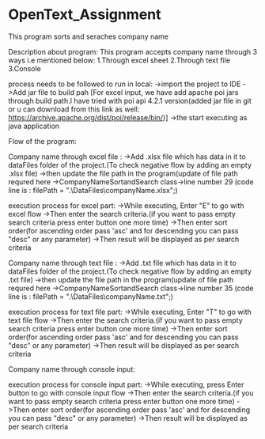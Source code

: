 # OpenText_Assignment
This program sorts and seraches company name

Description about program:
This program accepts company name through 3 ways i.e mentioned below:
1.Through excel sheet
2.Through text file
3.Console

process needs to be followed to run in local:
->import the project to IDE
->Add jar file to build pah [For excel input, we have add apache poi jars through build path.I have tried with poi api 4.2.1 version(added jar file in git or u can download from this link as well: https://archive.apache.org/dist/poi/release/bin/)]
->the start executing as java application

Flow of the program:

Company name through excel file :
->Add .xlsx file which has data in it to dataFiles folder of the project.(To check negative flow by adding an empty .xlsx file)
->then update the file path in the program(update of file path requred here ->CompanyNameSortandSearch class->line number 29 (code line is : filePath = ".\\DataFiles\\companyName.xlsx";)

execution process for excel part:
->While executing, Enter "E" to go with excel flow
->Then enter the search criteria.(if you want to pass empty search criteria press enter button one more time)
->Then enter sort order(for ascending order pass 'asc' and for descending you can pass "desc" or any parameter)
->Then result will be displayed as per search criteria

Company name through text file :
->Add .txt file which has data in it to dataFiles folder of the project.(To check negative flow by adding an empty .txt file)
->then update the file path in the program(update of file path requred here ->CompanyNameSortandSearch class->line number 35 (code line is : filePath = ".\\DataFiles\\companyName.txt";)

execution process for text file part:
->While executing, Enter "T" to go with text file flow
->Then enter the search criteria.(if you want to pass empty search criteria press enter button one more time)
->Then enter sort order(for ascending order pass 'asc' and for descending you can pass "desc" or any parameter)
->Then result will be displayed as per search criteria

Company name through console input:

execution process for console input part:
->While executing, press Enter button to go with console input flow
->Then enter the search criteria.(if you want to pass empty search criteria press enter button one more time)
->Then enter sort order(for ascending order pass 'asc' and for descending you can pass "desc" or any parameter)
->Then result will be displayed as per search criteria

